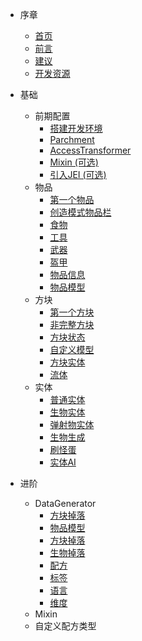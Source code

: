 - 序章
  - [首页](/docs/0_序章/首页.md)
  - [前言](/docs/0_序章/前言.md)
  - [建议](/docs/0_序章/建议.md)
  - [开发资源](/docs/0_序章/开发资源.md)

- 基础
  - 前期配置
    * [搭建开发环境](/docs/1_基础/0_前期配置/搭建开发环境.md)
    * [Parchment](/docs/1_基础/0_前期配置/Parchment.md)
    * [AccessTransformer](/docs/1_基础/0_前期配置/AccessTransformer.md)
    * [Mixin (可选)](/docs/1_基础/0_前期配置/Mixin.md)
    * [引入JEI (可选)](/docs/1_基础/0_前期配置/引入JEI.md)
  - 物品
    * [第一个物品](/docs/1_基础/1_物品/第一个物品.md)
    * [创造模式物品栏](/docs/1_基础/1_物品/创造模式物品栏.md)
    * [食物](/docs/1_基础/1_物品/食物.md)
    * [工具](/docs/1_基础/1_物品/工具.md)
    * [武器](/docs/1_基础/1_物品/武器.md)
    * [盔甲](/docs/1_基础/1_物品/盔甲.md)
    * [物品信息](/docs/1_基础/1_物品/物品信息.md)
    * [物品模型](/docs/1_基础/1_物品/物品模型.md)
  - 方块
    * [第一个方块](/docs/1_基础/2_方块/第一个方块.md)
    * [非完整方块](/docs/1_基础/2_方块/非完整方块.md)
    * [方块状态](/docs/1_基础/2_方块/方块状态.md)
    * [自定义模型](/docs/1_基础/2_方块/自定义模型.md)
    * [方块实体](/docs/1_基础/2_方块/方块实体.md)
    * [流体](/docs/1_基础/2_方块/流体.md)
  - 实体
    * [普通实体](/docs/1_基础/3_实体/普通实体.md)
    * [生物实体](/docs/1_基础/3_实体/生物实体.md)
    * [弹射物实体](/docs/1_基础/3_实体/弹射物实体.md)
    * [生物生成](/docs/1_基础/3_实体/生物实体.md)
    * [刷怪蛋](/docs/1_基础/3_实体/刷怪蛋.md)
    * [实体AI](/docs/1_基础/3_实体/实体AI.md)

- 进阶
  - DataGenerator
    * [方块掉落](2_进阶/0_DataGenerator/方块模型.md)
    * [物品模型](2_进阶/0_DataGenerator/物品模型.md)
    * [方块掉落](2_进阶/0_DataGenerator/方块掉落.md)
    * [生物掉落](2_进阶/0_DataGenerator/生物掉落.md)
    * [配方](2_进阶/0_DataGenerator/配方.md)
    * [标签](2_进阶/0_DataGenerator/标签.md)
    * [语言](2_进阶/0_DataGenerator/语言.md)
    * [维度](2_进阶/0_DataGenerator/维度.md)
  - Mixin
  - 自定义配方类型